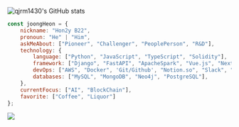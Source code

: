 ![qjrm1430's GitHub stats](https://github-readme-stats.vercel.app/api?username=qjrm1430&show_icons=true&theme=tokyonight)

```javascript
const joongHeon = {
    nickname: "Hon2y B22",
    pronoun: "He" | "Him",
    askMeAbout: ["Pioneer", "Challenger", "PeoplePerson", "R&D"],
    technology: {
        language: ["Python", "JavaScript", "TypeScript", "Solidity"],
        framework: ["Django", "FastAPI", "ApacheSpark", "Vue.js", "Next.js", "Nest.js"],
        devOps: ["AWS", "Docker", 'Git/Github', "Notion.so", "Slack", "Jira", "Asana"],
        databases: ["MySQL", "MongoDB", "Neo4j", "PostgreSQL"],
    },
    currentFocus: ["AI", "BlockChain"],
    favorite: ["Coffee", "Liquor"]
};
```

<a href="https://www.hon2yt2ch.life/" target="_blank"><img src="https://img.shields.io/badge/기술 블로그-000000?style=social&logo=notion"/></a><br>
